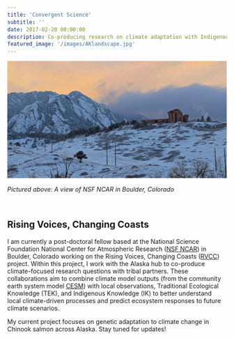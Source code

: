 ```yaml
---
title: 'Convergent Science'
subtitle: ''
date: 2017-02-20 00:00:00
description: Co-producing research on climate adaptation with Indigenous communities in Alaska
featured_image: '/images/AKlandscape.jpg'
---
```


![](/images/NCAR.jpg)

_Pictured above: A view of NSF NCAR in Boulder, Colorado_

<p>&nbsp;</p>

## Rising Voices, Changing Coasts

I am currently a post-doctoral fellow based at the National Science Foundation National Center for Atmospheric Research ([NSF NCAR](https://ncar.ucar.edu/)) in Boulder, Colorado working on the Rising Voices, Changing Coasts ([RVCC](https://www.rvcchub.org/)) project. Within this project, I work with the Alaska hub to co-produce climate-focused research questions with tribal partners. These collaborations aim to combine climate model outputs (from the community earth system model [CESM](https://www.cesm.ucar.edu/)) with local observations, Traditional Ecological Knowledge (TEK), and Indigenous Knowledge (IK) to better understand local climate-driven processes and predict ecosystem responses to future climate scenarios. 

My current project focuses on genetic adaptation to climate change in Chinook salmon across Alaska. Stay tuned for updates!

